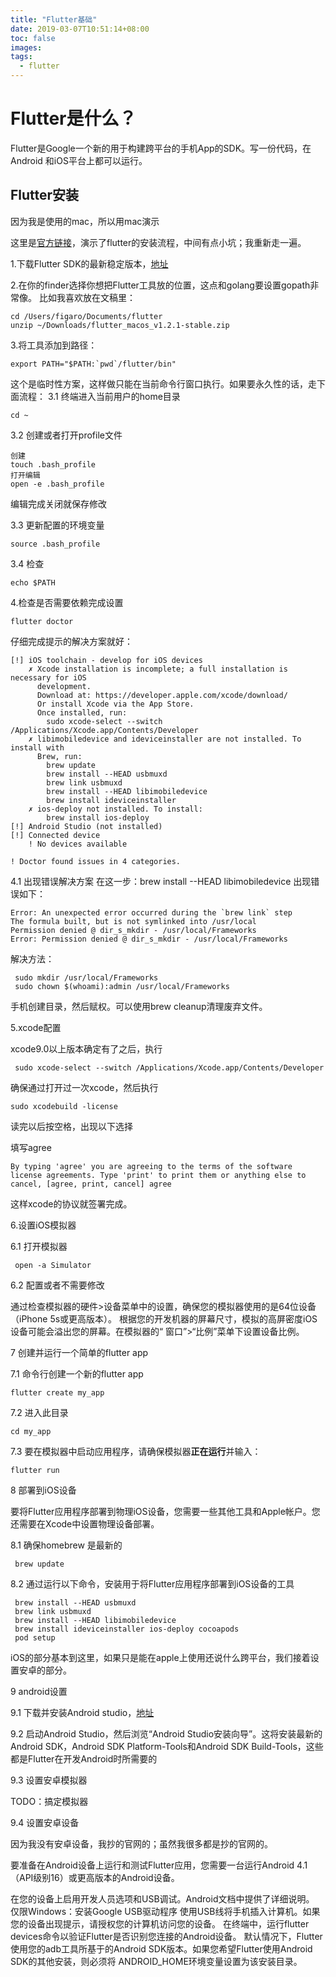 ```yaml
---
title: "Flutter基础"
date: 2019-03-07T10:51:14+08:00
toc: false
images:
tags: 
  - flutter
---
```


# Flutter是什么？

Flutter是Google一个新的用于构建跨平台的手机App的SDK。写一份代码，在Android 和iOS平台上都可以运行。
## Flutter安装

因为我是使用的mac，所以用mac演示

这里是[官方链接](https://flutter.dev/docs/get-started/install/macos)，演示了flutter的安装流程，中间有点小坑；我重新走一遍。

1.下载Flutter SDK的最新稳定版本，[地址](https://flutter.dev/docs/development/tools/sdk/archive)

2.在你的finder选择你想把Flutter工具放的位置，这点和golang要设置gopath非常像。
比如我喜欢放在文稿里：
 
```
cd /Users/figaro/Documents/flutter
unzip ~/Downloads/flutter_macos_v1.2.1-stable.zip
```
3.将工具添加到路径：


```
export PATH="$PATH:`pwd`/flutter/bin"
```
这个是临时性方案，这样做只能在当前命令行窗口执行。如果要永久性的话，走下面流程：
3.1 终端进入当前用户的home目录
    
    
```
cd ~
```
3.2 创建或者打开profile文件


```
创建
touch .bash_profile 
打开编辑
open -e .bash_profile 
```
编辑完成关闭就保存修改

3.3 更新配置的环境变量


```
source .bash_profile
```
3.4 检查


```
echo $PATH
```

4.检查是否需要依赖完成设置


```
flutter doctor
```
仔细完成提示的解决方案就好：

```
[!] iOS toolchain - develop for iOS devices
    ✗ Xcode installation is incomplete; a full installation is necessary for iOS
      development.
      Download at: https://developer.apple.com/xcode/download/
      Or install Xcode via the App Store.
      Once installed, run:
        sudo xcode-select --switch /Applications/Xcode.app/Contents/Developer
    ✗ libimobiledevice and ideviceinstaller are not installed. To install with
      Brew, run:
        brew update
        brew install --HEAD usbmuxd
        brew link usbmuxd
        brew install --HEAD libimobiledevice
        brew install ideviceinstaller
    ✗ ios-deploy not installed. To install:
        brew install ios-deploy
[!] Android Studio (not installed)
[!] Connected device
    ! No devices available

! Doctor found issues in 4 categories.
```
4.1 出现错误解决方案
在这一步：brew install --HEAD libimobiledevice 出现错误如下：


```
Error: An unexpected error occurred during the `brew link` step
The formula built, but is not symlinked into /usr/local
Permission denied @ dir_s_mkdir - /usr/local/Frameworks
Error: Permission denied @ dir_s_mkdir - /usr/local/Frameworks
```
解决方法：


```
 sudo mkdir /usr/local/Frameworks
 sudo chown $(whoami):admin /usr/local/Frameworks
```
手机创建目录，然后赋权。可以使用brew cleanup清理废弃文件。

5.xcode配置

xcode9.0以上版本确定有了之后，执行

```
 sudo xcode-select --switch /Applications/Xcode.app/Contents/Developer
```

确保通过打开过一次xcode，然后执行

```
sudo xcodebuild -license
```
读完以后按空格，出现以下选择

填写agree

```
By typing 'agree' you are agreeing to the terms of the software license agreements. Type 'print' to print them or anything else to cancel, [agree, print, cancel] agree
```
这样xcode的协议就签署完成。

6.设置iOS模拟器

6.1 打开模拟器


```
 open -a Simulator
```

6.2 配置或者不需要修改

通过检查模拟器的硬件>设备菜单中的设置，确保您的模拟器使用的是64位设备（iPhone 5s或更高版本）。
根据您的开发机器的屏幕尺寸，模拟的高屏密度iOS设备可能会溢出您的屏幕。在模拟器的“ 窗口”>“比例”菜单下设置设备比例。

7 创建并运行一个简单的flutter app

7.1 命令行创建一个新的flutter app


```
flutter create my_app
```
7.2 进入此目录


```
cd my_app
```
7.3 要在模拟器中启动应用程序，请确保模拟器**正在运行**并输入：


```
flutter run
```

8 部署到iOS设备

要将Flutter应用程序部署到物理iOS设备，您需要一些其他工具和Apple帐户。您还需要在Xcode中设置物理设备部署。

8.1 确保homebrew 是最新的


```
 brew update
```
8.2 通过运行以下命令，安装用于将Flutter应用程序部署到iOS设备的工具


```
 brew install --HEAD usbmuxd
 brew link usbmuxd
 brew install --HEAD libimobiledevice
 brew install ideviceinstaller ios-deploy cocoapods
 pod setup
```

iOS的部分基本到这里，如果只是能在apple上使用还说什么跨平台，我们接着设置安卓的部分。


9 android设置

9.1 下载并安装Android studio，[地址](https://developer.android.com/studio)

9.2 启动Android Studio，然后浏览“Android Studio安装向导”。这将安装最新的Android SDK，Android SDK Platform-Tools和Android SDK Build-Tools，这些都是Flutter在开发Android时所需要的

9.3 设置安卓模拟器

TODO：搞定模拟器


9.4 设置安卓设备

因为我没有安卓设备，我抄的官网的；虽然我很多都是抄的官网的。

要准备在Android设备上运行和测试Flutter应用，您需要一台运行Android 4.1（API级别16）或更高版本的Android设备。

在您的设备上启用开发人员选项和USB调试。Android文档中提供了详细说明。
仅限Windows：安装Google USB驱动程序
使用USB线将手机插入计算机。如果您的设备出现提示，请授权您的计算机访问您的设备。
在终端中，运行flutter devices命令以验证Flutter是否识别您连接的Android设备。
默认情况下，Flutter使用您的adb工具所基于的Android SDK版本。如果您希望Flutter使用Android SDK的其他安装，则必须将 ANDROID_HOME环境变量设置为该安装目录。





